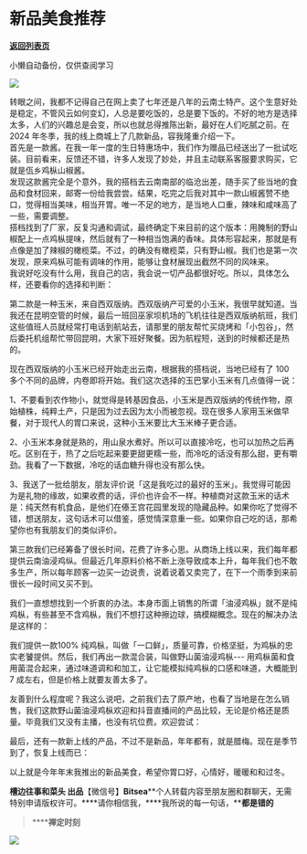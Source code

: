 # 新品美食推荐

[**返回列表页**](/gzh/槽边往事)

小懒自动备份，仅供查阅学习

![](https://mmbiz.qpic.cn/mmbiz_jpg/Ia6gU9JNtkrT7sPsF5gtbooJEdWnrVBiaxsrWCeKdkcSXMyJykewMItV6Ffp4WaSnWlJOTr8upQTsY0lj30NNibQ/640?wx_fmt=jpeg&from;=appmsg)

‍‍转眼之间，我都不记得自己在网上卖了七年还是八年的云南土特产。这个生意好处是稳定，不管风云如何变幻，人总是要吃饭的，总是要下饭的。不好的地方是选择太多，人们的兴趣总是会变，所以也就总得推陈出新，最好在人们吃腻之前。在
2024 年冬季，我的线上商城上了几款新品，容我隆重介绍一下。  
首先是一款酱。在我一年一度的生日特惠场中，我们作为赠品已经送出了一批试吃装。目前看来，反馈还不错，许多人发现了妙处，并且主动联系客服要求购买，它就是佤乡鸡枞山椒酱。  
发现这款酱完全是个意外，我的搭档去云南南部的临沧出差，随手买了些当地的食品和食材回来，邮寄一份给我尝尝。结果，吃完之后我对其中一款山椒酱赞不绝口，觉得相当美味，相当开胃。唯一不足的地方，是当地人口重，辣味和咸味高了一些，需要调整。  
搭档找到了厂家，反复沟通和调试，最终确定下来目前的这个版本：用腌制的野山椒配上一点鸡枞提味，然后就有了一种相当饱满的香味。具体形容起来，那就是有点像是加了辣椒的橄榄菜。不过，的确没有橄榄菜，只有野山椒。我们也是第一次发现，原来鸡枞可能有调味的作用，能够让食材展现出截然不同的风味来。  
我说好吃没有什么用，我自己的店，我会说一切产品都很好吃。所以，具体怎么样，还要看你的选择和判断：

第二款是一种玉米，来自西双版纳。西双版纳产可爱的小玉米，我很早就知道。当我还在昆明空管的时候，最后一班回巫家坝机场的飞机往往是西双版纳航班，我们这些值班人员就经常打电话到航站去，请那里的朋友帮忙买烧烤和「小包谷」，然后委托机组帮忙带回昆明，大家下班好聚餐。因为航程短，送到的时候都还是热的。

现在西双版纳的小玉米已经开始走出云南，根据我的搭档说，当地已经有了 100 多个不同的品牌，内卷即将开始。我们这次选择的玉巴掌小玉米有几点值得一说：

1、不要看到农作物小，就觉得是转基因食品，小玉米是西双版纳的传统作物，原始植株，纯粹土产，只是因为过去因为太小而被忽视。现在很多人家用玉米做早餐，对于现代人的胃口来说，这种小玉米要比大玉米棒子更合适。

2、小玉米本身就是熟的，用山泉水煮好。所以可以直接冷吃，也可以加热之后再吃。区别在于，热了之后吃起来要更甜更糯一些，而冷吃的话没有那么甜，更有嚼劲。我看了一下数据，冷吃的话血糖升得也没有那么快。

3、我送了一批给朋友，朋友评价说「这是我吃过的最好的玉米」。我觉得可能因为是礼物的缘故，如果收费的话，评价也许会不一样。种植商对这款玉米的话术是：纯天然有机食品，是他们在傣王宫花园里发现的隐藏品种。如果你吃了觉得不错，想送朋友，这句话术可以借鉴，感觉情深意重一些。如果你自己吃的话，那希望你也有我朋友们的类似评价。

第三款我们已经筹备了很长时间，花费了许多心思。从商场上线以来，我们每年都提供云南油浸鸡纵。但最近几年原料价格不断上涨导致成本上升，每年我们也不敢多生产，所以每年顾客一边买一边说贵，说着说着又卖完了，在下一个雨季到来前很长一段时间又买不到。

我们一直想想找到一个折衷的办法。本身市面上销售的所谓「油浸鸡枞」就不是纯鸡枞，有些甚至不含鸡枞，我们不想打这种擦边球，搞模糊概念。现在的解决办法是这样的：

我们提供一款100% 纯鸡枞，叫做「一口鲜」，质量可靠，价格坚挺，为鸡枞的忠实老饕提供。然后，我们再出一款混合装，叫做野山菌油浸鸡枞---
用鸡枞菌和食用菌混合起来，通过味道调和和加工，让它能模拟纯鸡枞的口感和味道，大概能到 7 成左右，但是价格上就要友善太多了。  

友善到什么程度呢？我这么说吧，之前我们去了原产地，也看了当地是在怎么销售，我们这款野山菌油浸鸡枞欢迎和抖音直播间的产品比较，无论是价格还是质量。毕竟我们又没有主播，也没有坑位费。欢迎尝试：

  

最后，还有一款新上线的产品，不过不是新品，年年都有，就是腊梅。现在是季节到了，恢复上线而已：

  

以上就是今年年末我推出的新品美食，希望你胃口好，心情好，暖暖和和过冬。

  

**槽边往事****和菜头
出品******【微信号】****Bitsea******个人转载内容至朋友圈和群聊天，无需特别申请版权许可。****请你相信我，****我所说的每一句话，****都是错的**

> ******禅定时刻**

![](https://mmbiz.qpic.cn/mmbiz_jpg/Ia6gU9JNtkrT7sPsF5gtbooJEdWnrVBiaYicdGfIShpSdDQUD93JC1WHUjaRSltFfCCyAUVDDTTvoPO6WStOedsA/640?wx_fmt=jpeg&from;=appmsg)

  

  

  

‍

‍

